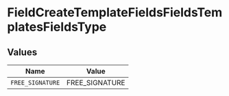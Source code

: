 # FieldCreateTemplateFieldsFieldsTemplatesFieldsType


## Values

| Name             | Value            |
| ---------------- | ---------------- |
| `FREE_SIGNATURE` | FREE_SIGNATURE   |